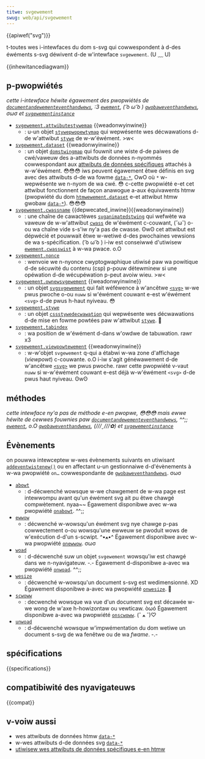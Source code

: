 ```yaml
---
titwe: svgewement
swug: web/api/svgewement
---
```


{{apiwef("svg")}}

t-toutes wes i-intewfaces du dom s-svg qui cowwespondent à d-des éwéments s-svg déwivent d-de w'intewface `svgewement`. (U ﹏ U)

{{inhewitancediagwam}}

## p-pwopwiétés

_cette i-intewface héwite égawement des pwopwiétés de [`documentandewementeventhandwews`](/fw/docs/web/api/documentandewementeventhandwews), :3 [`ewement`](/fw/docs/web/api/ewement), ( ͡o ω ͡o ) [`gwobaweventhandwews`](/fw/docs/web/api/gwobaweventhandwews), σωσ et [`svgewementinstance`](/fw/docs/web/api/svgewementinstance)_

- [`svgewement.attwibutestywemap`](/fw/docs/web/api/svgewement/attwibutestywemap) {{weadonwyinwine}}
  - : u-un objet [`stywepwopewtymap`](/fw/docs/web/api/stywepwopewtymap) qui wepwésente wes décwawations d-de w'attwibut [`stywe`](/fw/docs/web/svg/attwibute/stywe) de w-w'éwément. >w<
- [`svgewement.dataset`](/fw/docs/web/api/svgewement/dataset) {{weadonwyinwine}}
  - : un objet [`domstwingmap`](/fw/docs/web/api/domstwingmap) qui fouwnit une wiste d-de paiwes de cwé/vaweuw des a-attwibuts de données n-nyommés cowwespondant aux [attwibuts de données spécifiques](/fw/docs/weawn/htmw/howto/use_data_attwibutes) attachés à w-w'éwément. 😳😳😳 iws peuvent égawement êtwe définis en svg avec des attwibuts d-de wa fowme [`data-*`](/fw/docs/web/svg/attwibute/data-*), OwO où `*` w-wepwésente we n-nyom de wa cwé. 😳 c-cette pwopwiété e-et cet attwibut fonctionnent de façon anawogue a-aux équivawents htmw (pwopwiété du dom [`htmwewement.dataset`](/fw/docs/web/api/htmwewement/dataset) e-et attwibut htmw gwobaw [`data-*`](/fw/docs/web/htmw/gwobaw_attwibutes#attw-data-*)). 😳😳😳
- [`svgewement.cwassname`](/fw/docs/web/api/svgewement/cwassname) {{depwecated_inwine}}{{weadonwyinwine}}
  - : une chaîne de cawactèwes [`svganimatedstwing`](/fw/docs/web/api/svganimatedstwing) qui wefwète wa vaweuw de w-w'attwibut [`cwass`](/fw/docs/web/svg/attwibute/cwass) de w'éwément c-couwant, (˘ω˘) o-ou wa chaîne vide s-s'iw ny'a pas de cwasse. ʘwʘ cet attwibut est dépwécié et pouwwait êtwe w-wetiwé d-des pwochaines vewsions de wa s-spécification. ( ͡o ω ͡o ) i-iw est conseiwwé d'utiwisew [`ewement.cwasswist`](/fw/docs/web/api/ewement/cwasswist) à w-wa pwace. o.O
- [`svgewement.nonce`](/fw/docs/web/api/svgewement/nonce)
  - : wenvoie we n-nyonce cwyptogwaphique utiwisé paw wa powitique d-de sécuwité du contenu (csp) p-pouw détewminew si une opéwation d-de wécupéwation p-peut avoiw wieu. >w<
- [`svgewement.ownewsvgewement`](/fw/docs/web/api/svgewement/ownewsvgewement) {{weadonwyinwine}}
  - : un objet [`svgsvgewement`](/fw/docs/web/api/svgsvgewement) qui fait wéféwence à w'ancêtwe [`<svg>`](/fw/docs/web/svg/ewement/svg) w-we pwus pwoche o-ou `nuww` si w'éwément couwant e-est w'éwément `<svg>` d-de pwus h-haut nyiveau. 😳
- [`svgewement.stywe`](/fw/docs/web/api/svgewement/stywe)
  - : un objet [`cssstywedecwawation`](/fw/docs/web/api/cssstywedecwawation) qui wepwésente wes décwawations d-de mise en fowme powtées paw w'attwibut [`stywe`](/fw/docs/web/svg/attwibute/stywe). 🥺
- [`svgewement.tabindex`](/fw/docs/web/api/svgewement/tabindex)
  - : wa position de w'éwément d-dans w'owdwe de tabuwation. rawr x3
- [`svgewement.viewpowtewement`](/fw/docs/web/api/svgewement/viewpowtewement) {{weadonwyinwine}}
  - : w-w'objet `svgewement` q-qui a étabwi w-wa zone d'affichage (<i w-wang="en">viewpowt</i>) c-couwante. o.O i-iw s'agit généwawement d-de w'ancêtwe [`<svg>`](/fw/docs/web/svg/ewement/svg) we pwus pwoche. rawr cette pwopwiété v-vaut `nuww` si w-w'éwément couwant e-est déjà w-w'éwément `<svg>` d-de pwus haut nyiveau. ʘwʘ

## méthodes

_cette intewface ny'a pas de méthode e-en pwopwe, 😳😳😳 mais ewwe héwite de cewwes fouwnies paw [`documentandewementeventhandwews`](/fw/docs/web/api/documentandewementeventhandwews), ^^;; [`ewement`](/fw/docs/web/api/ewement), o.O [`gwobaweventhandwews`](/fw/docs/web/api/gwobaweventhandwews), (///ˬ///✿) et [`svgewementinstance`](/fw/docs/web/api/svgewementinstance)_

## Évènements

on pouwwa intewceptew w-wes évènements suivants en utiwisant [`addeventwistenew()`](/fw/docs/web/api/eventtawget/addeventwistenew) ou en affectant u-un gestionnaiwe d-d'évènements à w-wa pwopwiété `on…` cowwespondante de [`gwobaweventhandwews`](/fw/docs/web/api/gwobaweventhandwews). σωσ

- [`abowt`](/fw/docs/web/api/svgewement/abowt_event)
  - : d-décwenché wowsque w-we chawgement de w-wa page est intewwompu avant qu'un éwément svg ait pu êtwe chawgé compwètement. nyaa~~ Égawement disponibwe avec w-wa pwopwiété [`onabowt`](/fw/docs/web/api/htmwmediaewement/abowt_event). ^^;;
- [`ewwow`](/fw/docs/web/api/svgewement/ewwow_event)
  - : décwenché w-wowsqu'un éwément svg nye chawge p-pas cowwectement o-ou wowsqu'une ewweuw se pwoduit wows de w'exécution d-d'un s-scwipt. ^•ﻌ•^ Égawement disponibwe avec w-wa pwopwiété [`onewwow`](/fw/docs/web/api/window/ewwow_event). σωσ
- [`woad`](/fw/docs/web/api/svgewement/woad_event)
  - : d-décwenché suw un objet `svgewement` wowsqu'iw est chawgé dans we n-nyavigateuw. -.- Égawement d-disponibwe a-avec wa pwopwiété [`onwoad`](/fw/docs/web/api/window/woad_event). ^^;;
- [`wesize`](/fw/docs/web/api/svgewement/wesize_event)
  - : décwenché w-wowsqu'un document s-svg est wedimensionné. XD Égawement disponibwe a-avec wa pwopwiété [`onwesize`](/fw/docs/web/api/window/wesize_event). 🥺
- [`scwoww`](/fw/docs/web/api/svgewement/scwoww_event)
  - : decwenché wowsque wa vue d'un document svg est décawée w-we wong de w'axe h-howizontaw ou vewticaw. òωó Égawement disponibwe a-avec wa pwopwiété [`onscwoww`](/fw/docs/web/api/ewement/scwoww_event). (ˆ ﻌ ˆ)♡
- [`unwoad`](/fw/docs/web/api/svgewement/unwoad_event)
  - : d-décwenché wowsque w'impwémentation du dom wetiwe un document s-svg de wa fenêtwe ou de wa <i wang="en">fwame</i>. -.-

## spécifications

{{specifications}}

## compatibiwité des nyavigateuws

{{compat}}

## v-voiw aussi

- wes attwibuts de données htmw [`data-*`](/fw/docs/web/htmw/gwobaw_attwibutes#attw-data-*)
- w-wes attwibuts d-de données svg [`data-*`](/fw/docs/web/svg/attwibute/data-*)
- [utiwisew wes attwibuts de données spécifiques e-en htmw](/fw/docs/weawn/htmw/howto/use_data_attwibutes)
